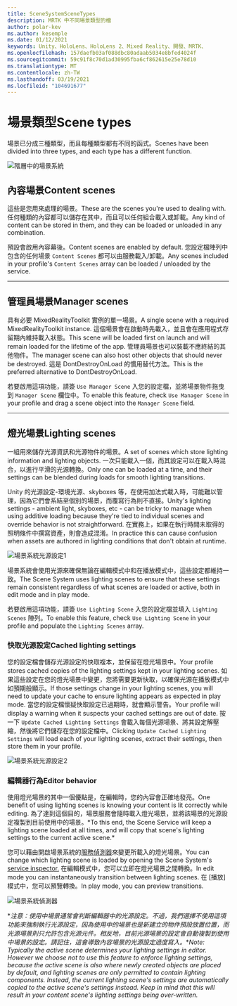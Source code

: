 ```yaml
---
title: SceneSystemSceneTypes
description: MRTK 中不同場景類型的檔
author: polar-kev
ms.author: kesemple
ms.date: 01/12/2021
keywords: Unity、HoloLens、HoloLens 2、Mixed Reality、開發、MRTK、
ms.openlocfilehash: 157daefb03af088dbc80adaab5034e8bfed4024f
ms.sourcegitcommit: 59c91f8c70d1ad30995fba6cf862615e25e78d10
ms.translationtype: MT
ms.contentlocale: zh-TW
ms.lasthandoff: 03/19/2021
ms.locfileid: "104691677"
---
```

# <a name="scene-types"></a><span data-ttu-id="aa20f-104">場景類型</span><span class="sxs-lookup"><span data-stu-id="aa20f-104">Scene types</span></span>

<span data-ttu-id="aa20f-105">場景已分成三種類型，而且每種類型都有不同的函式。</span><span class="sxs-lookup"><span data-stu-id="aa20f-105">Scenes have been divided into three types, and each type has a different function.</span></span>

![階層中的場景系統](../images/scene-system/MRTK_SceneSystemEditorSceneHierarchy.PNG)

## <a name="content-scenes"></a><span data-ttu-id="aa20f-107">內容場景</span><span class="sxs-lookup"><span data-stu-id="aa20f-107">Content scenes</span></span>

<span data-ttu-id="aa20f-108">這些是您用來處理的場景。</span><span class="sxs-lookup"><span data-stu-id="aa20f-108">These are the scenes you're used to dealing with.</span></span> <span data-ttu-id="aa20f-109">任何種類的內容都可以儲存在其中，而且可以任何組合載入或卸載。</span><span class="sxs-lookup"><span data-stu-id="aa20f-109">Any kind of content can be stored in them, and they can be loaded or unloaded in any combination.</span></span>

<span data-ttu-id="aa20f-110">預設會啟用內容幕後。</span><span class="sxs-lookup"><span data-stu-id="aa20f-110">Content scenes are enabled by default.</span></span> <span data-ttu-id="aa20f-111">您設定檔陣列中包含的任何場景 `Content Scenes` 都可以由服務載入/卸載。</span><span class="sxs-lookup"><span data-stu-id="aa20f-111">Any scenes included in your profile's `Content Scenes` array can be loaded / unloaded by the service.</span></span>

___

## <a name="manager-scenes"></a><span data-ttu-id="aa20f-112">管理員場景</span><span class="sxs-lookup"><span data-stu-id="aa20f-112">Manager scenes</span></span>

<span data-ttu-id="aa20f-113">具有必要 MixedRealityToolkit 實例的單一場景。</span><span class="sxs-lookup"><span data-stu-id="aa20f-113">A single scene with a required MixedRealityToolkit instance.</span></span> <span data-ttu-id="aa20f-114">這個場景會在啟動時先載入，並且會在應用程式存留期內維持載入狀態。</span><span class="sxs-lookup"><span data-stu-id="aa20f-114">This scene will be loaded first on launch and will remain loaded for the lifetime of the app.</span></span> <span data-ttu-id="aa20f-115">管理員場景也可以裝載不應終結的其他物件。</span><span class="sxs-lookup"><span data-stu-id="aa20f-115">The manager scene can also host other objects that should never be destroyed.</span></span> <span data-ttu-id="aa20f-116">這是 DontDestroyOnLoad 的慣用替代方法。</span><span class="sxs-lookup"><span data-stu-id="aa20f-116">This is the preferred alternative to DontDestroyOnLoad.</span></span>

<span data-ttu-id="aa20f-117">若要啟用這項功能，請簽 `Use Manager Scene` 入您的設定檔，並將場景物件拖曳到 `Manager Scene` 欄位中。</span><span class="sxs-lookup"><span data-stu-id="aa20f-117">To enable this feature, check `Use Manager Scene` in your profile and drag a scene object into the `Manager Scene` field.</span></span>

___

## <a name="lighting-scenes"></a><span data-ttu-id="aa20f-118">燈光場景</span><span class="sxs-lookup"><span data-stu-id="aa20f-118">Lighting scenes</span></span>

<span data-ttu-id="aa20f-119">一組用來儲存光源資訊和光源物件的場景。</span><span class="sxs-lookup"><span data-stu-id="aa20f-119">A set of scenes which store lighting information and lighting objects.</span></span> <span data-ttu-id="aa20f-120">一次只能載入一個，而其設定可以在載入時混合，以進行平滑的光源轉換。</span><span class="sxs-lookup"><span data-stu-id="aa20f-120">Only one can be loaded at a time, and their settings can be blended during loads for smooth lighting transitions.</span></span>

<span data-ttu-id="aa20f-121">Unity 的光源設定-環境光源、skyboxes 等，在使用加法式載入時，可能難以管理，因為它們會系結至個別的場景，而覆寫行為則不直接。</span><span class="sxs-lookup"><span data-stu-id="aa20f-121">Unity's lighting settings - ambient light, skyboxes, etc - can be tricky to manage when using additive loading because they're tied to individual scenes and override behavior is not straightforward.</span></span> <span data-ttu-id="aa20f-122">在實務上，如果在執行時間未取得的照明條件中撰寫資產，則會造成混淆。</span><span class="sxs-lookup"><span data-stu-id="aa20f-122">In practice this can cause confusion when assets are authored in lighting conditions that don't obtain at runtime.</span></span>

![場景系統光源設定1](../images/scene-system/MRTK_SceneSystemLightingSettings.PNG)

<span data-ttu-id="aa20f-124">場景系統會使用光源來確保無論在編輯模式中和在播放模式中，這些設定都維持一致。</span><span class="sxs-lookup"><span data-stu-id="aa20f-124">The Scene System uses lighting scenes to ensure that these settings remain consistent regardless of what scenes are loaded or active, both in edit mode and in play mode.</span></span>

<span data-ttu-id="aa20f-125">若要啟用這項功能，請簽 `Use Lighting Scene` 入您的設定檔並填入 `Lighting Scenes` 陣列。</span><span class="sxs-lookup"><span data-stu-id="aa20f-125">To enable this feature, check `Use Lighting Scene` in your profile and populate the `Lighting Scenes` array.</span></span>

### <a name="cached-lighting-settings"></a><span data-ttu-id="aa20f-126">快取光源設定</span><span class="sxs-lookup"><span data-stu-id="aa20f-126">Cached lighting settings</span></span>

<span data-ttu-id="aa20f-127">您的設定檔會儲存光源設定的快取複本，並保留在燈光場景中。</span><span class="sxs-lookup"><span data-stu-id="aa20f-127">Your profile stores cached copies of the lighting settings kept in your lighting scenes.</span></span> <span data-ttu-id="aa20f-128">如果這些設定在您的燈光場景中變更，您將需要更新快取，以確保光源在播放模式中如預期般顯示。</span><span class="sxs-lookup"><span data-stu-id="aa20f-128">If those settings change in your lighting scenes, you will need to update your cache to ensure lighting appears as expected in play mode.</span></span> <span data-ttu-id="aa20f-129">當您的設定檔懷疑快取設定已過期時，就會顯示警告。</span><span class="sxs-lookup"><span data-stu-id="aa20f-129">Your profile will display a warning when it suspects your cached settings are out of date.</span></span> <span data-ttu-id="aa20f-130">按一下 `Update Cached Lighting Settings` 會載入每個光源場景、將其設定解壓縮，然後將它們儲存在您的設定檔中。</span><span class="sxs-lookup"><span data-stu-id="aa20f-130">Clicking `Update Cached Lighting Settings` will load each of your lighting scenes, extract their settings, then store them in your profile.</span></span>

![場景系統光源設定2](../images/scene-system/MRTK_SceneSystemCachedLightingSettings.PNG)

### <a name="editor-behavior"></a><span data-ttu-id="aa20f-132">編輯器行為</span><span class="sxs-lookup"><span data-stu-id="aa20f-132">Editor behavior</span></span>

<span data-ttu-id="aa20f-133">使用燈光場景的其中一個優點是，在編輯時，您的內容會正確地發亮。</span><span class="sxs-lookup"><span data-stu-id="aa20f-133">One benefit of using lighting scenes is knowing your content is lit correctly while editing.</span></span> <span data-ttu-id="aa20f-134">為了達到這個目的，場景服務會隨時載入燈光場景，並將該場景的光源設定複製到目前使用中的場景。\*</span><span class="sxs-lookup"><span data-stu-id="aa20f-134">To this end, the Scene Service will keep a lighting scene loaded at all times, and will copy that scene's lighting settings to the current active scene.\*</span></span>

<span data-ttu-id="aa20f-135">您可以藉由開啟場景系統的[服務偵測器](../../configuration/MixedRealityConfigurationGuide.md#editor-utilities)來變更所載入的燈光場景。</span><span class="sxs-lookup"><span data-stu-id="aa20f-135">You can change which lighting scene is loaded by opening the Scene System's [service inspector.](../../configuration/MixedRealityConfigurationGuide.md#editor-utilities)</span></span> <span data-ttu-id="aa20f-136">在編輯模式中，您可以立即在燈光場景之間轉換。</span><span class="sxs-lookup"><span data-stu-id="aa20f-136">In edit mode you can instantaneously transition between lighting scenes.</span></span> <span data-ttu-id="aa20f-137">在 [播放] 模式中，您可以預覽轉換。</span><span class="sxs-lookup"><span data-stu-id="aa20f-137">In play mode, you can preview transitions.</span></span>

![場景系統偵測器](../images/scene-system/MRTK_SceneSystemServiceInspector.PNG)

<span data-ttu-id="aa20f-139">\**注意：使用中場景通常會判斷編輯器中的光源設定。不過，我們選擇不使用這項功能來強制執行光源設定，因為使用中的場景也是新建立的物件預設放置位置，而光源場景則只允許包含光源元件。相反地，目前光源場景的設定會自動複製到使用中場景的設定。請記住，這會導致內容場景的光源設定過度寫入。*</span><span class="sxs-lookup"><span data-stu-id="aa20f-139">\**Note: Typically the active scene determines your lighting settings in editor. However we choose not to use this feature to enforce lighting settings, because the active scene is also where newly created objects are placed by default, and lighting scenes are only permitted to contain lighting components. Instead, the current lighting scene's settings are automatically copied to the active scene's settings instead. Keep in mind that this will result in your content scene's lighting settings being over-written.*</span></span>
